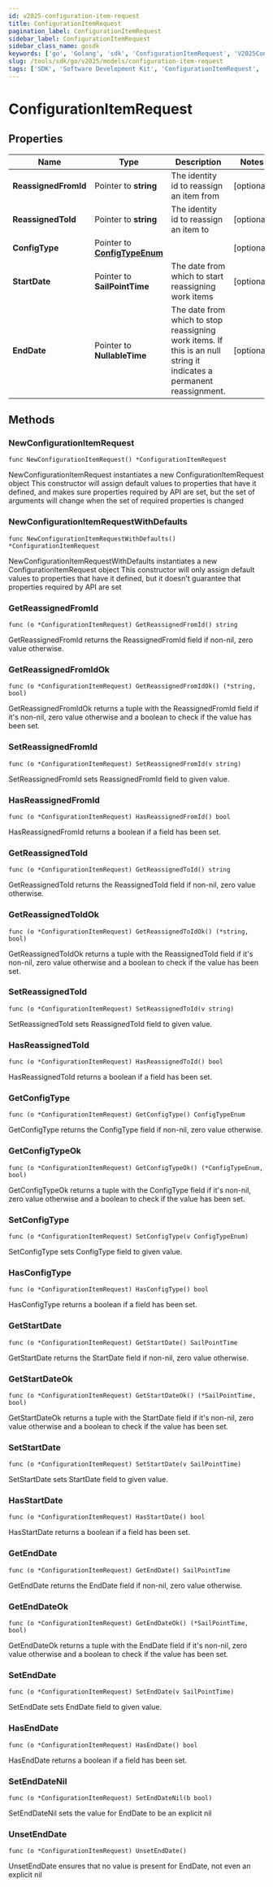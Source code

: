 ```yaml
---
id: v2025-configuration-item-request
title: ConfigurationItemRequest
pagination_label: ConfigurationItemRequest
sidebar_label: ConfigurationItemRequest
sidebar_class_name: gosdk
keywords: ['go', 'Golang', 'sdk', 'ConfigurationItemRequest', 'V2025ConfigurationItemRequest'] 
slug: /tools/sdk/go/v2025/models/configuration-item-request
tags: ['SDK', 'Software Development Kit', 'ConfigurationItemRequest', 'V2025ConfigurationItemRequest']
---
```


# ConfigurationItemRequest

## Properties

Name | Type | Description | Notes
------------ | ------------- | ------------- | -------------
**ReassignedFromId** | Pointer to **string** | The identity id to reassign an item from | [optional] 
**ReassignedToId** | Pointer to **string** | The identity id to reassign an item to | [optional] 
**ConfigType** | Pointer to [**ConfigTypeEnum**](config-type-enum) |  | [optional] 
**StartDate** | Pointer to **SailPointTime** | The date from which to start reassigning work items | [optional] 
**EndDate** | Pointer to **NullableTime** | The date from which to stop reassigning work items.  If this is an null string it indicates a permanent reassignment. | [optional] 

## Methods

### NewConfigurationItemRequest

`func NewConfigurationItemRequest() *ConfigurationItemRequest`

NewConfigurationItemRequest instantiates a new ConfigurationItemRequest object
This constructor will assign default values to properties that have it defined,
and makes sure properties required by API are set, but the set of arguments
will change when the set of required properties is changed

### NewConfigurationItemRequestWithDefaults

`func NewConfigurationItemRequestWithDefaults() *ConfigurationItemRequest`

NewConfigurationItemRequestWithDefaults instantiates a new ConfigurationItemRequest object
This constructor will only assign default values to properties that have it defined,
but it doesn't guarantee that properties required by API are set

### GetReassignedFromId

`func (o *ConfigurationItemRequest) GetReassignedFromId() string`

GetReassignedFromId returns the ReassignedFromId field if non-nil, zero value otherwise.

### GetReassignedFromIdOk

`func (o *ConfigurationItemRequest) GetReassignedFromIdOk() (*string, bool)`

GetReassignedFromIdOk returns a tuple with the ReassignedFromId field if it's non-nil, zero value otherwise
and a boolean to check if the value has been set.

### SetReassignedFromId

`func (o *ConfigurationItemRequest) SetReassignedFromId(v string)`

SetReassignedFromId sets ReassignedFromId field to given value.

### HasReassignedFromId

`func (o *ConfigurationItemRequest) HasReassignedFromId() bool`

HasReassignedFromId returns a boolean if a field has been set.

### GetReassignedToId

`func (o *ConfigurationItemRequest) GetReassignedToId() string`

GetReassignedToId returns the ReassignedToId field if non-nil, zero value otherwise.

### GetReassignedToIdOk

`func (o *ConfigurationItemRequest) GetReassignedToIdOk() (*string, bool)`

GetReassignedToIdOk returns a tuple with the ReassignedToId field if it's non-nil, zero value otherwise
and a boolean to check if the value has been set.

### SetReassignedToId

`func (o *ConfigurationItemRequest) SetReassignedToId(v string)`

SetReassignedToId sets ReassignedToId field to given value.

### HasReassignedToId

`func (o *ConfigurationItemRequest) HasReassignedToId() bool`

HasReassignedToId returns a boolean if a field has been set.

### GetConfigType

`func (o *ConfigurationItemRequest) GetConfigType() ConfigTypeEnum`

GetConfigType returns the ConfigType field if non-nil, zero value otherwise.

### GetConfigTypeOk

`func (o *ConfigurationItemRequest) GetConfigTypeOk() (*ConfigTypeEnum, bool)`

GetConfigTypeOk returns a tuple with the ConfigType field if it's non-nil, zero value otherwise
and a boolean to check if the value has been set.

### SetConfigType

`func (o *ConfigurationItemRequest) SetConfigType(v ConfigTypeEnum)`

SetConfigType sets ConfigType field to given value.

### HasConfigType

`func (o *ConfigurationItemRequest) HasConfigType() bool`

HasConfigType returns a boolean if a field has been set.

### GetStartDate

`func (o *ConfigurationItemRequest) GetStartDate() SailPointTime`

GetStartDate returns the StartDate field if non-nil, zero value otherwise.

### GetStartDateOk

`func (o *ConfigurationItemRequest) GetStartDateOk() (*SailPointTime, bool)`

GetStartDateOk returns a tuple with the StartDate field if it's non-nil, zero value otherwise
and a boolean to check if the value has been set.

### SetStartDate

`func (o *ConfigurationItemRequest) SetStartDate(v SailPointTime)`

SetStartDate sets StartDate field to given value.

### HasStartDate

`func (o *ConfigurationItemRequest) HasStartDate() bool`

HasStartDate returns a boolean if a field has been set.

### GetEndDate

`func (o *ConfigurationItemRequest) GetEndDate() SailPointTime`

GetEndDate returns the EndDate field if non-nil, zero value otherwise.

### GetEndDateOk

`func (o *ConfigurationItemRequest) GetEndDateOk() (*SailPointTime, bool)`

GetEndDateOk returns a tuple with the EndDate field if it's non-nil, zero value otherwise
and a boolean to check if the value has been set.

### SetEndDate

`func (o *ConfigurationItemRequest) SetEndDate(v SailPointTime)`

SetEndDate sets EndDate field to given value.

### HasEndDate

`func (o *ConfigurationItemRequest) HasEndDate() bool`

HasEndDate returns a boolean if a field has been set.

### SetEndDateNil

`func (o *ConfigurationItemRequest) SetEndDateNil(b bool)`

 SetEndDateNil sets the value for EndDate to be an explicit nil

### UnsetEndDate
`func (o *ConfigurationItemRequest) UnsetEndDate()`

UnsetEndDate ensures that no value is present for EndDate, not even an explicit nil

